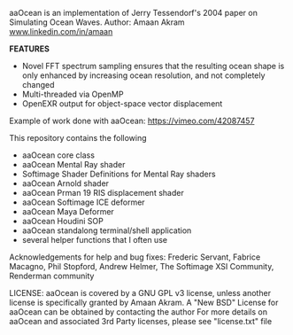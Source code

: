 aaOcean is an implementation of Jerry Tessendorf's 2004 paper on Simulating Ocean Waves.
Author: Amaan Akram 
www.linkedin.com/in/amaan

**FEATURES**
* Novel FFT spectrum sampling ensures that the resulting ocean shape is
  only enhanced by increasing ocean resolution, and not completely changed
* Multi-threaded via OpenMP
* OpenEXR output for object-space vector displacement

Example of work done with aaOcean:
https://vimeo.com/42087457

This repository contains the following

* aaOcean core class
* aaOcean Mental Ray shader
* Softimage Shader Definitions for Mental Ray shaders
* aaOcean Arnold shader
* aaOcean Prman 19 RIS displacement shader
* aaOcean Softimage ICE deformer
* aaOcean Maya Deformer
* aaOcean Houdini SOP
* aaOcean standalong terminal/shell application
* several helper functions that I often use

Acknowledgements for help and bug fixes: Frederic Servant, Fabrice Macagno, Phil Stopford, Andrew Helmer,
The Softimage XSI Community, Renderman community

LICENSE: 
aaOcean is covered by a GNU GPL v3 license, unless another license is specifically 
granted by Amaan Akram.
A "New BSD" License for aaOcean can be obtained by contacting the author
For more details on aaOcean and associated 3rd Party licenses, please see
"license.txt" file 
